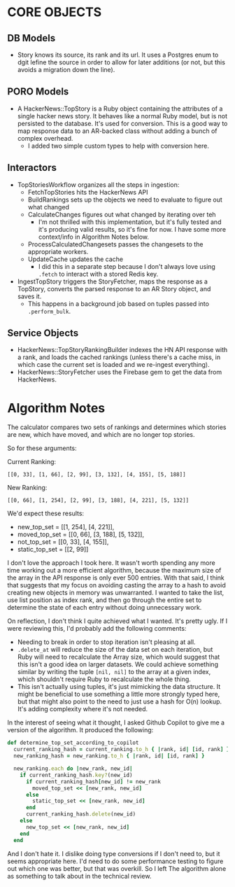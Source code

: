 # CORE OBJECTS

## DB Models

- Story knows its source, its rank and its url. It uses a Postgres enum to dgit lefine the source in order to allow for later additions (or not, but this avoids a migration down the line).

## PORO Models

- A HackerNews::TopStory is a Ruby object containing the attributes of a single hacker news story. It behaves like a normal Ruby model, but is not persisted to the database. It's used for conversion. This is a good way to map response data to an AR-backed class without adding a bunch of complex overhead.
  - I added two simple custom types to help with conversion here.

## Interactors

- TopStoriesWorkflow organizes all the steps in ingestion:
  - FetchTopStories hits the HackerNews API
  - BuildRankings sets up the objects we need to evaluate to figure out what changed
  - CalculateChanges figures out what changed by iterating over teh
    - I'm not thrilled with this implementation, but it's fully tested and it's producing valid results, so it's fine for now. I have some more context/info in Algorithm Notes below.
  - ProcessCalculatedChangesets passes the changesets to the appropriate workers.
  - UpdateCache updates the cache
    - I did this in a separate step because I don't always love using `.fetch` to interact with a stored Redis key.
- IngestTopStory triggers the StoryFetcher, maps the response as a TopStory, converts the parsed response to an AR Story object, and saves it.
  - This happens in a background job based on tuples passed into `.perform_bulk`.

## Service Objects

- HackerNews::TopStoryRankingBuilder indexes the HN API response with a rank, and loads the cached rankings (unless there's a cache miss, in which case the current set is loaded and we re-ingest everything).
- HackerNews::StoryFetcher uses the Firebase gem to get the data from HackerNews.

# Algorithm Notes

The calculator compares two sets of rankings and determines which stories are new, which have moved, and which are no longer top stories.

So for these arguments:

Current Ranking:

`[[0, 33], [1, 66], [2, 99], [3, 132], [4, 155], [5, 188]]`

New Ranking:

`[[0, 66], [1, 254], [2, 99], [3, 188], [4, 221], [5, 132]]`

We'd expect these results:

- new_top_set = [[1, 254], [4, 221]],
- moved_top_set = [[0, 66], [3, 188], [5, 132]],
- not_top_set = [[0, 33], [4, 155]],
- static_top_set = [[2, 99]]

I don't love the approach I took here. It wasn't worth spending any more time working out a more efficient algorithm, because the maximum size of the array in the API response is only ever 500 entries. With that said, I think that suggests that my focus on avoiding casting the array to a hash to avoid creating new objects in memory was unwarranted. I wanted to take the list, use list position as index rank, and then go through the entire set to determine the state of each entry without doing unnecessary work.

On reflection, I don't think I quite achieved what I wanted. It's pretty ugly. If I were reviewing this, I'd probably add the following comments:

- Needing to break in order to stop iteration isn't pleasing at all.
- `.delete_at` will reduce the size of the data set on each iteration, but Ruby will need to recalculate the Array size, which would suggest that this isn't a good idea on larger datasets. We could achieve something similar by writing the tuple `[nil, nil]` to the array at a given index, which shouldn't require Ruby to recalculate the whole thing.
- This isn't actually using tuples, it's just mimicking the data structure. It might be beneficial to use something a little more strongly typed here, but that might also point to the need to just use a hash for O(n) lookup. It's adding complexity where it's not needed.

In the interest of seeing what it thought, I asked Github Copilot to give me a version of the algorithm. It produced the following:

```ruby
def determine_top_set_according_to_copilot
  current_ranking_hash = current_ranking.to_h { |rank, id| [id, rank] }
  new_ranking_hash = new_ranking.to_h { |rank, id| [id, rank] }

  new_ranking.each do |new_rank, new_id|
    if current_ranking_hash.key?(new_id)
      if current_ranking_hash[new_id] != new_rank
        moved_top_set << [new_rank, new_id]
      else
        static_top_set << [new_rank, new_id]
      end
      current_ranking_hash.delete(new_id)
    else
      new_top_set << [new_rank, new_id]
    end
  end
```

And I don't hate it. I dislike doing type conversions if I don't need to, but it seems appropriate here. I'd need to do some performance testing to figure out which one was better, but that was overkill. So I left The algorithm alone as something to talk about in the technical review.
